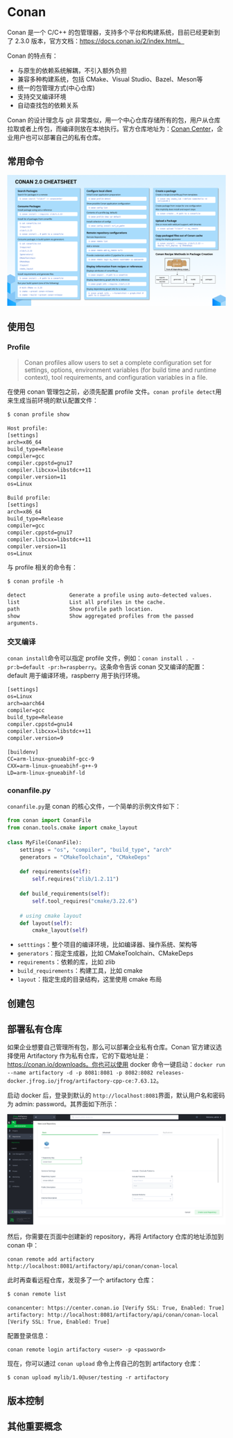 # Conan

Conan 是一个 C/C++ 的包管理器，支持多个平台和构建系统，目前已经更新到了 2.3.0 版本，官方文档：https://docs.conan.io/2/index.html。

​Conan 的特点有：

- 与原生的依赖系统解耦，不引入额外负担
- 兼容多种构建系统，包括 CMake、Visual Studio、Bazel、Meson等
- 统一的包管理方式(中心仓库)
- 支持交叉编译环境
- 自动查找包的依赖关系

Conan 的设计理念与 git 非常类似，用一个中心仓库存储所有的包，用户从仓库拉取或者上传包，而编译则放在本地执行。官方仓库地址为：[Conan Center](https://conan.io/center)，企业用户也可以部署自己的私有仓库。

## 常用命令

![Conan命令](../../images/pl/cpp/conan_commands.png)

## 使用包

### Profile

> Conan profiles allow users to set a complete configuration set for settings, options, environment variables (for build time and runtime context), tool requirements, and configuration variables in a file.

在使用 conan 管理包之前，必须先配置 profile 文件。`conan profile detect`用来生成当前环境的默认配置文件：

```SHELL
$ conan profile show

Host profile:
[settings]
arch=x86_64
build_type=Release
compiler=gcc
compiler.cppstd=gnu17
compiler.libcxx=libstdc++11
compiler.version=11
os=Linux

Build profile:
[settings]
arch=x86_64
build_type=Release
compiler=gcc
compiler.cppstd=gnu17
compiler.libcxx=libstdc++11
compiler.version=11
os=Linux
```

与 profile 相关的命令有：

```SHELL
$ conan profile -h

detect              Generate a profile using auto-detected values.
list                List all profiles in the cache.
path                Show profile path location.
show                Show aggregated profiles from the passed arguments.
```

### 交叉编译

`conan install`命令可以指定 profile 文件，例如：`conan install . -pr:b=default -pr:h=raspberry`。这条命令告诉 conan 交叉编译的配置：default 用于编译环境，raspberry 用于执行环境。

```SHELL
[settings]
os=Linux
arch=aarch64
compiler=gcc
build_type=Release
compiler.cppstd=gnu14
compiler.libcxx=libstdc++11
compiler.version=9

[buildenv]
CC=arm-linux-gnueabihf-gcc-9
CXX=arm-linux-gnueabihf-g++-9
LD=arm-linux-gnueabihf-ld
```

### conanfile.py

`conanfile.py`是 conan 的核心文件，一个简单的示例文件如下：

```python
from conan import ConanFile
from conan.tools.cmake import cmake_layout

class MyFile(ConanFile):
    settings = "os", "compiler", "build_type", "arch"
    generators = "CMakeToolchain", "CMakeDeps"
    
    def requirements(self):
        self.requires("zlib/1.2.11")
    
    def build_requirements(self):
        self.tool_requires("cmake/3.22.6")
    
    # using cmake layout
    def layout(self):
        cmake_layout(self)
```

- `setttings`：整个项目的编译环境，比如编译器、操作系统、架构等
- `generators`：指定生成器，比如 CMakeToolchain、CMakeDeps
- `requirements`：依赖的库，比如 zlib
- `build_requirements`：构建工具，比如 cmake
- `layout`：指定生成的目录结构，这里使用 cmake 布局

## 创建包


## 部署私有仓库

如果企业想要自己管理所有包，那么可以部署企业私有仓库。Conan 官方建议选择使用 Artifactory 作为私有仓库，它的下载地址是：https://conan.io/downloads。你也可以使用 docker 命令一键启动：`docker run --name artifactory -d -p 8081:8081 -p 8082:8082 releases-docker.jfrog.io/jfrog/artifactory-cpp-ce:7.63.12`。

启动 docker 后，登录到默认的 `http://localhost:8081`界面，默认用户名和密码为 admin: password。其界面如下所示：

![Artifactory](../../images/pl/cpp/artifactory.png)

然后，你需要在页面中创建新的 repository，再将 Artifactory 仓库的地址添加到 conan 中：

```SHELL
conan remote add artifactory http://localhost:8081/artifactory/api/conan/conan-local
```

此时再查看远程仓库，发现多了一个 artifactory 仓库：

```SHELL
$ conan remote list

conancenter: https://center.conan.io [Verify SSL: True, Enabled: True]
artifactory: http://localhost:8081/artifactory/api/conan/conan-local [Verify SSL: True, Enabled: True]
```

配置登录信息：

```SHELL
conan remote login artifactory <user> -p <password>
```

现在，你可以通过 `conan upload` 命令上传自己的包到 artifactory 仓库：

```SHELL
$ conan upload mylib/1.0@user/testing -r artifactory
```

## 版本控制

## 其他重要概念


